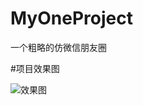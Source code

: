 # MyOneProject

一个粗略的仿微信朋友圈


#项目效果图

![效果图](https://github.com/magicZY/MyOneProject/tree/master/CirCleOfFriend/效果图.gif "效果图")
